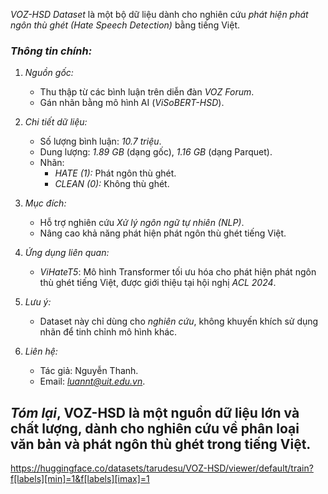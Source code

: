 *VOZ-HSD Dataset* là một bộ dữ liệu dành cho nghiên cứu *phát hiện phát ngôn thù ghét (Hate Speech Detection)* bằng tiếng Việt. 

### *Thông tin chính:*
1. *Nguồn gốc:*
   - Thu thập từ các bình luận trên diễn đàn *VOZ Forum*.
   - Gán nhãn bằng mô hình AI (*ViSoBERT-HSD*).

2. *Chi tiết dữ liệu:*
   - Số lượng bình luận: *10.7 triệu*.
   - Dung lượng: *1.89 GB* (dạng gốc), *1.16 GB* (dạng Parquet).
   - Nhãn:
     - *HATE (1):* Phát ngôn thù ghét.
     - *CLEAN (0):* Không thù ghét.

3. *Mục đích:*
   - Hỗ trợ nghiên cứu *Xử lý ngôn ngữ tự nhiên (NLP)*.
   - Nâng cao khả năng phát hiện phát ngôn thù ghét tiếng Việt.

4. *Ứng dụng liên quan:*
   - *ViHateT5*: Mô hình Transformer tối ưu hóa cho phát hiện phát ngôn thù ghét tiếng Việt, được giới thiệu tại hội nghị *ACL 2024*.

5. *Lưu ý:*
   - Dataset này chỉ dùng cho *nghiên cứu*, không khuyến khích sử dụng nhãn để tinh chỉnh mô hình khác.

6. *Liên hệ:*
   - Tác giả: Nguyễn Thanh.
   - Email: *luannt@uit.edu.vn*.

*Tóm lại*, VOZ-HSD là một nguồn dữ liệu lớn và chất lượng, dành cho nghiên cứu về phân loại văn bản và phát ngôn thù ghét trong tiếng Việt.
---
https://huggingface.co/datasets/tarudesu/VOZ-HSD/viewer/default/train?f[labels][min]=1&f[labels][imax]=1